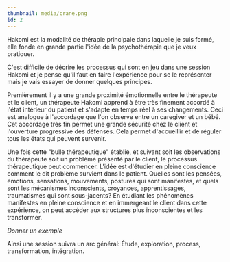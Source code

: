 ```yaml
---
thumbnail: media/crane.png
id: 2
---
```

Hakomi est la modalité de thérapie principale dans laquelle je suis formé, elle fonde en grande partie l'idée de la psychothérapie que je veux pratiquer.

C'est difficile de décrire les processus qui sont en jeu dans une session Hakomi et je pense qu'il faut en faire l'expérience pour se le représenter mais je vais essayer de donner quelques principes.

Premièrement il y a une grande proximité émotionnelle entre le thérapeute et le client, un thérapeute Hakomi apprend à être très finement accordé à l'état intérieur du patient et s'adapte en temps réel à ses changements. Ceci est analogue à l'accordage que l'on observe entre un caregiver et un bébé. Cet accordage très fin permet une grande sécurité chez le client et l'ouverture progressive des défenses. Cela permet d'accueillir et de réguler tous les états qui peuvent survenir.

Une fois cette "bulle thérapeutique" établie, et suivant soit les observations du thérapeute soit un problème présenté par le client, le processus thérapeutique peut commencer. L'idée est d'étudier en pleine conscience comment le dit problème survient dans le patient. Quelles sont les pensées, émotions, sensations, mouvements, postures qui sont manifestes, et quels sont les mécanismes inconscients, croyances, apprentissages, traumatismes qui sont sous-jacents?
En étudiant les phénomènes manifestes en pleine conscience et en immergeant le client dans cette expérience, on peut accéder aux structures plus inconscientes et les transformer.

*Donner un exemple*

Ainsi une session suivra un arc général: Étude, exploration, process, transformation, intégration.